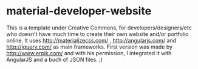 # material-developer-website
This is a template under Creative Commons, for developers/designers/etc who doesn't have much time to create their own website and/or portfolio online. It uses http://materializecss.com/ , http://angularjs.com/ and http://jquery.com/ as main frameworks. First version was made by http://www.erpik.com/ and with his permission, I integrated it with AngularJS and a buch of JSON files. ;)
